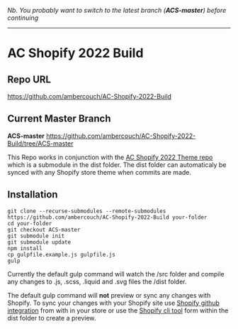 *Nb. You probably want to switch to the latest branch (**ACS-master**) before continuing*

---

# AC Shopify 2022 Build
   
   ## Repo URL
   https://github.com/ambercouch/AC-Shopify-2022-Build
   
   ## Current Master Branch
   
   **ACS-master**
   https://github.com/ambercouch/AC-Shopify-2022-Build/tree/ACS-master
   
   This Repo works in conjunction with the [AC Shopify 2022 Theme repo](https://github.com/ambercouch/AC-Shopify-2022-Theme) which is a submodule in the dist folder. The dist folder can automaticaly be synced with any Shopify store theme when commits are made.
   
   ## Installation
   
   ```
   git clone --recurse-submodules --remote-submodules https://github.com/ambercouch/AC-Shopify-2022-Build your-folder
   cd your-folder
   git checkout ACS-master
   git submodule init 
   git submodule update
   npm install
   cp gulpfile.example.js gulpfile.js
   gulp
   ```
   
   Currently the default gulp command will watch the /src folder and compile any changes to .js, .scss, .liquid and .svg files the /dist folder.
   
   The default gulp command will **not** preview or sync any changes with Shopify. To sync your changes with your Shopify site use [Shopify github integration](https://shopify.dev/themes/tools/github) from with in your store or use the [Shopify cli tool](https://shopify.dev/themes/tools/cli) form within the dist folder to create a preview.
